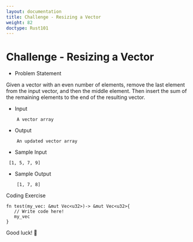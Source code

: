 ```yaml
---
layout: documentation
title: Challenge - Resizing a Vector
weight: 82
doctype: Rust101
---
```


# Challenge - Resizing a Vector

- Problem Statement 

Given a vector with an even number of elements, remove the last element from the input vector, and then the middle element.
Then insert the sum of the remaining elements to the end of the resulting vector.

- Input 
```
    A vector array
```
- Output
```
    An updated vector array
```
- Sample Input
```
 [1, 5, 7, 9]
```
- Sample Output
```
    [1, 7, 8]
```
Coding Exercise 
```
fn test(my_vec: &mut Vec<u32>)-> &mut Vec<u32>{
   // Write code here!
   my_vec
}

```
Good luck! 🤞
